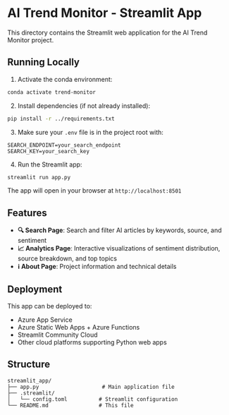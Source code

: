 # AI Trend Monitor - Streamlit App

This directory contains the Streamlit web application for the AI Trend Monitor project.

## Running Locally

1. Activate the conda environment:
```bash
conda activate trend-monitor
```

2. Install dependencies (if not already installed):
```bash
pip install -r ../requirements.txt
```

3. Make sure your `.env` file is in the project root with:
```
SEARCH_ENDPOINT=your_search_endpoint
SEARCH_KEY=your_search_key
```

4. Run the Streamlit app:
```bash
streamlit run app.py
```

The app will open in your browser at `http://localhost:8501`

## Features

- **🔍 Search Page**: Search and filter AI articles by keywords, source, and sentiment
- **📈 Analytics Page**: Interactive visualizations of sentiment distribution, source breakdown, and top topics
- **ℹ️ About Page**: Project information and technical details

## Deployment

This app can be deployed to:
- Azure App Service
- Azure Static Web Apps + Azure Functions
- Streamlit Community Cloud
- Other cloud platforms supporting Python web apps

## Structure

```
streamlit_app/
├── app.py                    # Main application file
├── .streamlit/
│   └── config.toml          # Streamlit configuration
└── README.md                # This file
```
